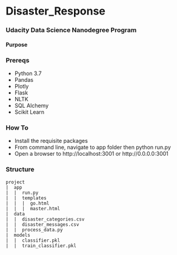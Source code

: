 # Disaster_Response
### Udacity Data Science Nanodegree Program

#### Purpose

### Prereqs
<ul>
  <li>Python 3.7</li>
  <li>Pandas</li>
  <li>Plotly</li>
  <li>Flask</li>
  <li>NLTK</li>
  <li>SQL Alchemy</li>
  <li>Scikit Learn</li>
 </ul>

### How To
<ul>
  <li>Install the requisite packages</li>
  <li>From command line, navigate to app folder then python run.py</li>
  <li>Open a browser to http://localhost:3001 or http://0.0.0.0:3001</li>
</ul>

### Structure
```
project
|  app
|  |  run.py
|  |  templates
|  |  |  go.html
|  |  |  master.html
|  data
|  |  disaster_categories.csv
|  |  disaster_messages.csv
|  |  process_data.py
|  models
|  |  classifier.pkl
|  |  train_classifier.pkl
```
